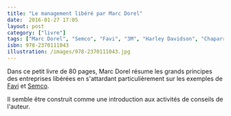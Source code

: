```yaml
---
title: "Le management libéré par Marc Dorel"
date:  2016-01-27 17:05
layout: post
category: ["livre"]
tags: ["Marc Dorel", "Semco", "Favi", "3M", "Harley Davidson", "Chaparral Steel"]
isbn: 978-2370111043
illustration: /images/978-2370111043.jpg
---
```


Dans ce petit livre de 80 pages, Marc Dorel résume les grands principes des entreprises libérées en s'attardant particulièrement sur les exemples de [Favi](/favi/) et [Semco](/semco/).

Il semble être construit comme une introduction aux activités de conseils de l'auteur.
